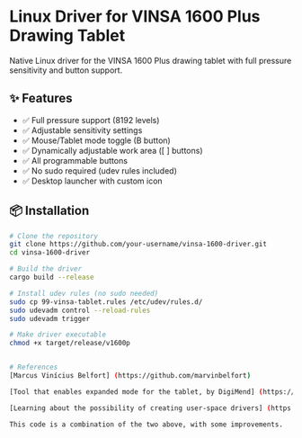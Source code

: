  
# Linux Driver for VINSA 1600 Plus Drawing Tablet

Native Linux driver for the VINSA 1600 Plus drawing tablet with full pressure sensitivity and button support.

## ✨ Features
- ✅ Full pressure support (8192 levels)
- ✅ Adjustable sensitivity settings
- ✅ Mouse/Tablet mode toggle (B button)
- ✅ Dynamically adjustable work area ([ ] buttons)
- ✅ All programmable buttons
- ✅ No sudo required (udev rules included)
- ✅ Desktop launcher with custom icon

## 📦 Installation

```bash
# Clone the repository
git clone https://github.com/your-username/vinsa-1600-driver.git
cd vinsa-1600-driver

# Build the driver
cargo build --release

# Install udev rules (no sudo needed)
sudo cp 99-vinsa-tablet.rules /etc/udev/rules.d/
sudo udevadm control --reload-rules
sudo udevadm trigger

# Make driver executable
chmod +x target/release/v1600p


# References
[Marcus Vinícius Belfort] (https://github.com/marvinbelfort)

[Tool that enables expanded mode for the tablet, by DigiMend] (https://github.com/DIGImend/10moons-tools)

[Learning about the possibility of creating user-space drivers] (https://github.com/alex-s-v/10moons-driver)

This code is a combination of the two above, with some improvements.

